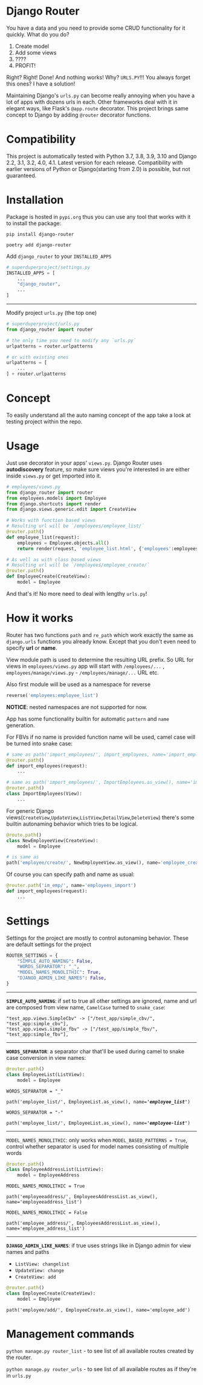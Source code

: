 # Django Router

You have a data and you need to provide some CRUD functionality for it quickly. What do you do?

1. Create model
2. Add some views
3. ????
4. PROFIT!

Right? Right! Done! And nothing works! Why? `URLS.PY`!!! You always forget this ones? I have a solution!

Maintaining Django's `urls.py` can become really annoying when you have a lot of apps with dozens urls in each. Other frameworks deal with it in elegant ways, like Flask's `@app.route` decorator. This project brings same concept to Django by adding `@router` decorator functions.

# Compatibility

This project is automatically tested with Python 3.7, 3.8, 3.9, 3.10 and Django 2.2, 3.1, 3.2, 4.0, 4.1. Latest version for each release. Compatibility with earlier versions of Python or Django(starting from 2.0) is possible, but not guaranteed.

# Installation

Package is hosted in `pypi.org` thus you can use any tool that works with it to install the package:

`pip install django-router`

`poetry add django-router`

Add `django_router` to your `INSTALLED_APPS`

```python
# superduperproject/settings.py
INSTALLED_APPS = [
    ...
    "django_router",
    ...
]
```

---

Modify project `urls.py` (the top one)

```python
# superduperproject/urls.py
from django_router import router

# the only time you need to modify any `urls.py`
urlpatterns = router.urlpatterns

# or with existing ones
urlpatterns = [
    ...
] + router.urlpatterns
```

# Concept

To easily understand all the auto naming concept of the app take a look at testing project within the repo.

# Usage

Just use decorator in your apps' `views.py`. Django Router uses **autodiscovery** feature, so make sure views you're interested in are either inside `views.py` or get imported into it.

```python
# employees/views.py
from django_router import router
from employees.models import Employee
from django.shortcuts import render
from django.views.generic.edit import CreateView

# Works with function based views
# Resulting url will be `/employees/employee_list/`
@router.path()
def employee_list(request):
    employees = Employee.objects.all()
    return render(request, 'employee_list.html', {'employees':employees})

# As well as with class based views
# Resulting url will be `/employees/employee_create/`
@router.path()
def EmployeeCreate(CreateView):
    model = Employee

```

And that's it! No more need to deal with lengthy `urls.py`!

# How it works

Router has two functions `path` and `re_path` which work exactly the same as `django.urls` functions you already know. Except that you don't even need to specify **url** or **name**.

View module path is used to determine the resulting URL prefix. So URL for views in `employees/views.py` app will start with `/employees/...` , `employees/manage/views.py` - `/employees/manage/...` URL etc.

Also first module will be used as a namespace for reverse

```python
reverse('employees:employee_list')
```

**NOTICE**: nested namespaces are not supported for now.

App has some functionality builtin for automatic `pattern` and `name` generation.

For FBVs if no name is provided function name will be used, camel case will be turned into snake case:

```python
# same as path('import_employees/', import_employees, name='import_employees')
@router.path()
def import_employees(request):
    ...

# same as path('import_employees/', ImportEmployees.as_view(), name='import_employees')
@router.path()
class ImportEmployees(View):
    ...
```

For generic Django views(`CreateView`,`UpdateView`,`ListView`,`DetailView`,`DeleteView`) there's some builtin autonaming behavior which tries to be logical.

```python
@route.path()
class NewEmployeeView(CreateView):
    model = Employee

# is same as
path('employee/create/', NewEmployeeView.as_view(), name='employee_create')

```

Of course you can specify path and name as usual:

```python
@router.path('im_emp/', name='employees_import')
def import_employees(request):
    ...
```

# Settings

Settings for the project are mostly to control autonaming behavior.
These are default settings for the project

```python
ROUTER_SETTINGS = {
    "SIMPLE_AUTO_NAMING": False,
    "WORDS_SEPARATOR": "_",
    "MODEL_NAMES_MONOLITHIC": True,
    "DJANGO_ADMIN_LIKE_NAMES": False,
}
```

---

**`SIMPLE_AUTO_NAMING`**: if set to true all other settings are ignored, name and url are composed from view name, `CamelCase` turned to `snake_case`:

```
"test_app.views.SimpleCbv" -> ["/test_app/simple_cbv/", "test_app:simple_cbv"],
"test_app.views.simple_fbv" -> ["/test_app/simple_fbv/", "test_app:simple_fbv"],
```

---

**`WORDS_SEPARATOR`**: a separator char that'll be used during camel to snake case conversion in view names:

```python
@router.path()
class EmployeeList(ListView):
    model = Employee
```

`WORDS_SEPARATOR = "_"`

`path('employee_list/', EmployeeList.as_view(), name=`**_`'employee_list'`_**`)`

`WORDS_SEPARATOR = "-"`

`path('employee_list/', EmployeeList.as_view(), name=`**_`'employee-list'`_**`)`

---

`MODEL_NAMES_MONOLITHIC`: only works when `MODEL_BASED_PATTERNS = True`, control whether separator is used for model names consisting of multiple words

```python
@router.path()
class EmployeeAddressList(ListView):
    model = EmployeeAddress
```

`MODEL_NAMES_MONOLITHIC = True`

`path('employeeaddress/', EmployeesAddressList.as_view(), name='employeeaddress_list')`

`MODEL_NAMES_MONOLITHIC = False`

`path('employee_address/', EmployeesAddressList.as_view(), name='employee_address_list')`

---

**`DJANGO_ADMIN_LIKE_NAMES`**: if true uses strings like in Django admin for view names and paths

-   `ListView: changelist`
-   `UpdateView: change`
-   `CreateView: add`

```python
@router.path()
class EmployeeCreate(CreateView):
    model = Employee
```

`path('employee/add/', EmployeeCreate.as_view(), name='employee_add')`

# Management commands

`python manage.py router_list` - to see list of all available routes created by the router.

`python manage.py router_urls` - to see list of all available routes as if they're in `urls.py`
